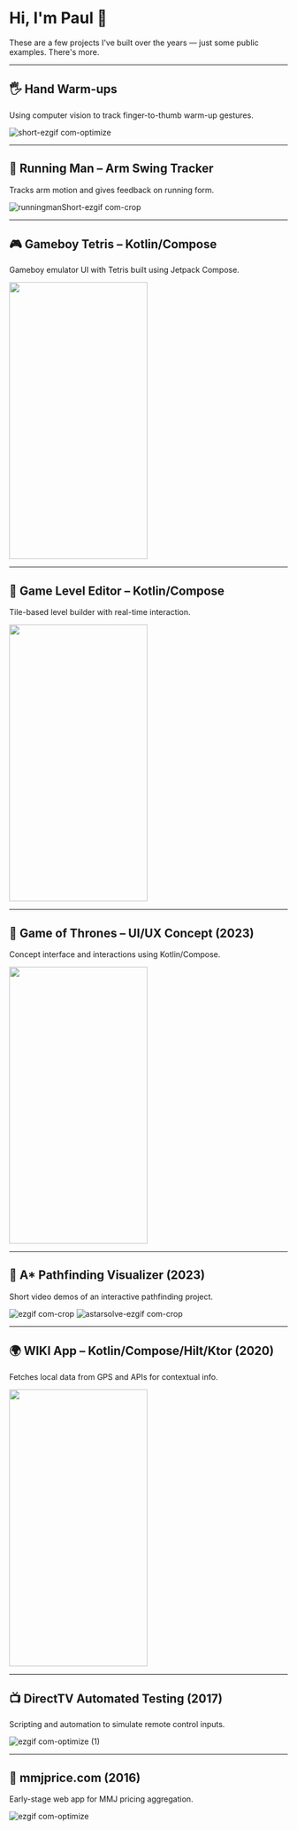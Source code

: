 # Hi, I'm Paul 👋  
These are a few projects I've built over the years — just some public examples. There's more.

---

## 🖐️ Hand Warm-ups  
Using computer vision to track finger-to-thumb warm-up gestures.

![short-ezgif com-optimize](https://github.com/user-attachments/assets/25b2788b-1460-4fe7-862c-eee629315557)

---

## 🏃 Running Man – Arm Swing Tracker  
Tracks arm motion and gives feedback on running form.

![runningmanShort-ezgif com-crop](https://github.com/user-attachments/assets/112e793e-55f2-4a06-b8fb-8f76f9e8895f)

---

## 🎮 Gameboy Tetris – Kotlin/Compose  
Gameboy emulator UI with Tetris built using Jetpack Compose.

<img src="https://user-images.githubusercontent.com/17733702/217046867-97218a15-d7f9-4e5c-9ad8-0fd0d307c4d3.gif" width="250" height="500"/>

---

## 🧩 Game Level Editor – Kotlin/Compose  
Tile-based level builder with real-time interaction.

<img src="https://user-images.githubusercontent.com/17733702/218213834-40b2a597-54b0-4f31-9baa-8c727f7bf0c8.gif" width="250" height="500"/>

---

## 🏰 Game of Thrones – UI/UX Concept (2023)  
Concept interface and interactions using Kotlin/Compose.

<img src="https://user-images.githubusercontent.com/17733702/217055877-0a7788ee-87a4-41e3-acf9-ffefb9e04751.gif" width="250" height="500"/>

---

## 🧭 A* Pathfinding Visualizer (2023)  
Short video demos of an interactive pathfinding project.

![ezgif com-crop](https://github.com/user-attachments/assets/51117674-4df7-42c9-9185-5f54c2f11ac3)
![astarsolve-ezgif com-crop](https://github.com/user-attachments/assets/c258a05c-a6bb-4fcc-8075-8cdfa4a0d052)

---

## 🌍 WIKI App – Kotlin/Compose/Hilt/Ktor (2020)  
Fetches local data from GPS and APIs for contextual info.

<img src="https://user-images.githubusercontent.com/17733702/217066635-e0d2d287-9303-4dd4-9f3b-ac1710e84f0e.gif" width="250" height="500"/>

---

## 📺 DirectTV Automated Testing (2017) 
Scripting and automation to simulate remote control inputs.  

![ezgif com-optimize (1)](https://github.com/user-attachments/assets/68b7d41a-99c8-4e7d-a384-18a84e716cbd)

---

## 🌿 mmjprice.com (2016)  
Early-stage web app for MMJ pricing aggregation.

![ezgif com-optimize](https://github.com/user-attachments/assets/3fcfbb6c-b6ce-4762-ad09-20b05ca710ea)
